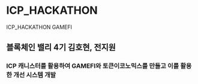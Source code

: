 # ICP_HACKATHON
ICP_HACKATHON GAMEFI
## 블록체인 밸리 4기 김호현, 전지원

### ICP 캐니스터를 활용하여 GAMEFI와 토큰이코노믹스를 만들고 이를 활용한 개선 시스템 개발
